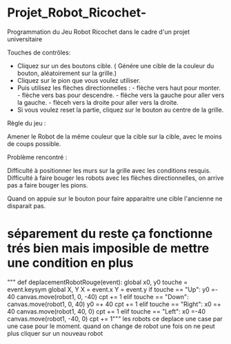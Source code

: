 # Projet_Robot_Ricochet-
Programmation du Jeu Robot Ricochet dans le cadre d'un projet universitaire 

Touches de contrôles: 

- Cliquez sur un des boutons cible. ( Génére une cible de la couleur du bouton, aléatoirement sur la grille.)
- Cliquez sur le pion que vous voulez utiliser.
- Puis utilisez les flèches directionnelles :  - flèche vers haut pour monter. 
                                               - flèche vers bas pour descendre. 
                                               - flèche vers la gauche pour aller vers la gauche. 
                                               - flèceh vers la droite pour aller vers la droite.
- Si vous voulez reset la partie, cliquez sur le bouton au centre de la grille.

Règle du jeu :

Amener le Robot de la même couleur que la cible sur la cible, avec le moins de coups possible. 

Problème rencontré : 

Difficulté à positionner les murs sur la grille avec les conditions resquis. 
Difficulté à faire bouger les robots avec les flèches directionnelles, on arrive pas a faire bouger les pions. 

Quand on appuie sur le bouton pour faire apparaitre une cible l'ancienne ne disparait pas.


# séparement du reste ça fonctionne trés bien mais imposible de mettre une condition en plus 
"""
def deplacementRobotRouge(event):
    global x0, y0
    touche = event.keysym
    global X, Y
    X = event.x
    Y = event.y
    if touche == "Up": 
                y0 =- 40
                canvas.move(robot1, 0, -40)
                cpt += 1
    elif touche == "Down":
                canvas.move(robot1, 0, 40)
                y0 =+ 40
                cpt += 1
    elif touche == "Right":
                x0 =+ 40
                canvas.move(robot1, 40, 0)
                cpt += 1
    elif touche == "Left":
                x0 =-40
                canvas.move(robot1, -40, 0)
                cpt += 1"""
les robots ce deplace une case par une case pour le moment.
quand on change de robot une fois on ne peut plus cliquer sur un nouveau robot 


